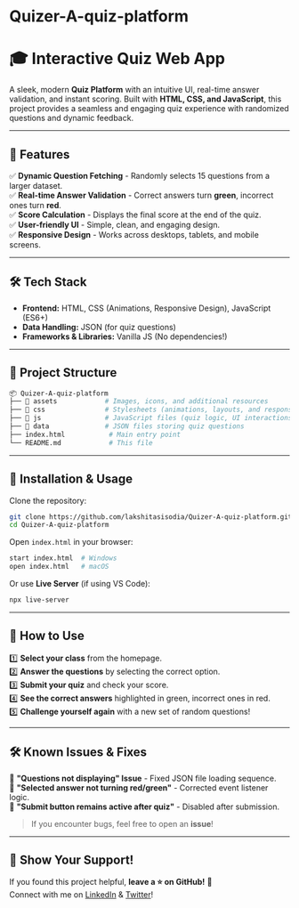 # Quizer-A-quiz-platform  
# 🎓 Interactive Quiz Web App  

A sleek, modern **Quiz Platform** with an intuitive UI, real-time answer validation, and instant scoring. Built with **HTML, CSS, and JavaScript**, this project provides a seamless and engaging quiz experience with randomized questions and dynamic feedback.  

---  

## 🚀 Features  

✅ **Dynamic Question Fetching** - Randomly selects 15 questions from a larger dataset.  
✅ **Real-time Answer Validation** - Correct answers turn **green**, incorrect ones turn **red**.  
✅ **Score Calculation** - Displays the final score at the end of the quiz.  
✅ **User-friendly UI** - Simple, clean, and engaging design.  
✅ **Responsive Design** - Works across desktops, tablets, and mobile screens.  

---  

## 🛠️ Tech Stack  

- **Frontend:** HTML, CSS (Animations, Responsive Design), JavaScript (ES6+)  
- **Data Handling:** JSON (for quiz questions)  
- **Frameworks & Libraries:** Vanilla JS (No dependencies!)  

---  

## 📂 Project Structure  

```bash  
📦 Quizer-A-quiz-platform  
├── 📂 assets            # Images, icons, and additional resources  
├── 📂 css               # Stylesheets (animations, layouts, and responsive design)  
├── 📂 js                # JavaScript files (quiz logic, UI interactions)  
├── 📂 data              # JSON files storing quiz questions  
├── index.html           # Main entry point  
└── README.md            # This file  
```  

---  

## 📜 Installation & Usage  

Clone the repository:  
```sh  
git clone https://github.com/lakshitasisodia/Quizer-A-quiz-platform.git  
cd Quizer-A-quiz-platform  
```  

Open `index.html` in your browser:  
```sh  
start index.html  # Windows  
open index.html   # macOS  
```  

Or use **Live Server** (if using VS Code):  
```sh  
npx live-server  
```  

---  

## 🎯 How to Use  

1️⃣ **Select your class** from the homepage.  
2️⃣ **Answer the questions** by selecting the correct option.  
3️⃣ **Submit your quiz** and check your score.  
4️⃣ **See the correct answers** highlighted in green, incorrect ones in red.  
5️⃣ **Challenge yourself again** with a new set of random questions!  

---  

## 🛠️ Known Issues & Fixes  

🔹 **"Questions not displaying" Issue** - Fixed JSON file loading sequence.  
🔹 **"Selected answer not turning red/green"** - Corrected event listener logic.  
🔹 **"Submit button remains active after quiz"** - Disabled after submission.  

> If you encounter bugs, feel free to open an **issue**!  

---  

## 🌟 Show Your Support!  

If you found this project helpful, **leave a ⭐ on GitHub!** 💖  
Connect with me on [LinkedIn](https://www.linkedin.com/in/lakshita-singh-sisodia-796266290?utm_source=share&utm_campaign=share_via&utm_content=profile&utm_medium=android_app) & [Twitter](https://x.com/Grap_Proximity?t=J0aAhk-Sl1jH-QwNhquyxg&s=08)!  
